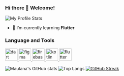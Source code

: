 ### Hi there 👋 Welcome!

<!--
**maulana2468/maulana2468** is a ✨ _special_ ✨ repository because its `README.md` (this file) appears on your GitHub profile.

Here are some ideas to get you started:

- 🔭 I’m currently working on ...
- 🌱 I’m currently learning ...
- 👯 I’m looking to collaborate on ...
- 🤔 I’m looking for help with ...
- 💬 Ask me about ...
- 📫 How to reach me: ...
- 😄 Pronouns: ...
- ⚡ Fun fact: ...
-->
![My Profile Stats](https://komarev.com/ghpvc/?username=maulana2468&color=green&style=flat)

- 🌱 I’m currently learning **Flutter**

### Language and Tools
<p align="left">
  <a href="https://dart.dev" target="_blank"> <img src="https://www.vectorlogo.zone/logos/dartlang/dartlang-icon.svg" alt="dart" width="40" height="40"/> </a>
  <a href="https://www.figma.com/" target="_blank"> <img src="https://www.vectorlogo.zone/logos/figma/figma-icon.svg" alt="figma" width="40" height="40"/> </a>
  <a href="https://firebase.google.com/" target="_blank"> <img src="https://www.vectorlogo.zone/logos/firebase/firebase-icon.svg" alt="firebase" width="40" height="40"/> </a>
  <a href="https://kotlinlang.org" target="_blank"> <img src="https://www.vectorlogo.zone/logos/kotlinlang/kotlinlang-icon.svg" alt="kotlin" width="40" height="40"/> </a>
  <a href="https://flutter.dev" target="_blank"> <img src="https://www.vectorlogo.zone/logos/flutterio/flutterio-icon.svg" alt="flutter" width="40" height="40"/> </a>
</p>

![Maulana's GitHub stats](https://github-readme-stats.vercel.app/api?username=maulana2468&show_icons=true&theme=gruvbox)
![Top Langs](https://github-readme-stats.vercel.app/api/top-langs/?username=maulana2468&layout=compact&theme=dracula)
[![GitHub Streak](http://github-readme-streak-stats.herokuapp.com?user=maulana2468&theme=dark&date_format=j%20M%5B%20Y%5D)](https://git.io/streak-stats)
